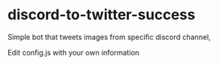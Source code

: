 # discord-to-twitter-success

Simple bot that tweets images from specific discord channel,

Edit config.js with your own information
